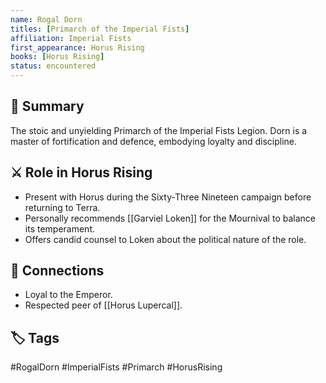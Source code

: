 ```yaml
---
name: Rogal Dorn
titles: [Primarch of the Imperial Fists]
affiliation: Imperial Fists
first_appearance: Horus Rising
books: [Horus Rising]
status: encountered
---
```


## 🧠 Summary
The stoic and unyielding Primarch of the Imperial Fists Legion. Dorn is a master of fortification and defence, embodying loyalty and discipline.

## ⚔️ Role in Horus Rising
- Present with Horus during the Sixty‑Three Nineteen campaign before returning to Terra.
- Personally recommends [[Garviel Loken]] for the Mournival to balance its temperament.
- Offers candid counsel to Loken about the political nature of the role.

## 🔗 Connections
- Loyal to the Emperor.
- Respected peer of [[Horus Lupercal]].

## 🏷︎ Tags
#RogalDorn #ImperialFists #Primarch #HorusRising